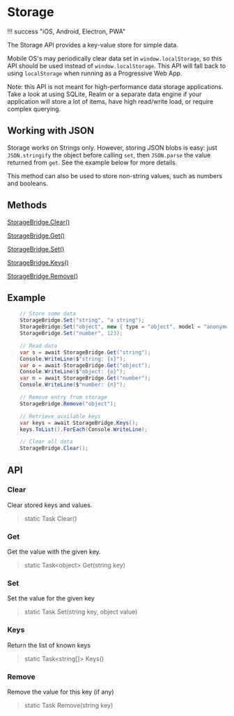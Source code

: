 # Storage

!!! success "iOS, Android, Electron, PWA"

The Storage API provides a key-value store for simple data.

Mobile OS's may periodically clear data set in ```window.localStorage```, so this API should be used instead of ```window.localStorage```. This API will fall back to using ```localStorage``` when running as a Progressive Web App.

Note: this API is not meant for high-performance data storage applications. Take a look at using SQLite, Realm or a separate data engine if your application will store a lot of items, have high read/write load, or require complex querying.

## Working with JSON

Storage works on Strings only. However, storing JSON blobs is easy: just ```JSON.stringify``` the object before calling ```set```, then ```JSON.parse``` the value returned from ```get```. See the example below for more details.

This method can also be used to store non-string values, such as numbers and booleans.

## Methods

[StorageBridge.Clear()](#clear)

[StorageBridge.Get()](#get)

[StorageBridge.Set()](#set)

[StorageBridge.Keys()](#keys)

[StorageBridge.Remove()](#remove)

## Example

```c#
    // Store some data
    StorageBridge.Set("string", "a string");
    StorageBridge.Set("object", new { type = "object", model = "anonymous", arr = new [] { "an", "array" } });
    StorageBridge.Set("number", 123);

    // Read data
    var s = await StorageBridge.Get("string");
    Console.WriteLine($"string: {s}");
    var o = await StorageBridge.Get("object");
    Console.WriteLine($"object: {o}");
    var n = await StorageBridge.Get("number");
    Console.WriteLine($"number: {n}");

    // Remove entry from storage
    StorageBridge.Remove("object");

    // Retrieve available keys    
    var keys = await StorageBridge.Keys();
    keys.ToList().ForEach(Console.WriteLine);

    // Clear all data
    StorageBridge.Clear();
```

## API

### Clear

Clear stored keys and values.

> static Task Clear()

### Get

Get the value with the given key.

> static Task&lt;object&gt; Get(string key)

### Set

Set the value for the given key

> static Task Set(string key, object value)

### Keys

Return the list of known keys

> static Task&lt;string[]&gt; Keys()

### Remove

Remove the value for this key (if any)

> static Task Remove(string key)
